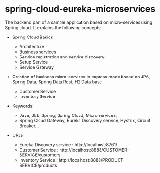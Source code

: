 # spring-cloud-eureka-microservices

The backend part of a sample application based on micro-services using Spring cloud. It explains the following concepts:
- Spring Cloud Basics
    - Architecture
    - Business services
    - Service registration and service discovery
    - Setup Service
    - Service Gateway
- Creation of business micro-services in express mode based on JPA, Spring Data, Spring Data Rest, H2 Data base
    - Customer Service
    - Inventory Service
- Keywords:
    - Java, JEE, Spring, Spring Cloud, Micro services,
    - Spring Cloud Gateway, Eureka Discovery service, Hystrix, Circuit Breaker...

- URLs
    -  Eureka Discovery service : http://localhost:8761/
    -  Customer Service  : http://localhost:8888/CUSTOMER-SERVICE/customers
    -  Inventory Service : http://localhost:8888/PRODUCT-SERVICE/products
    
